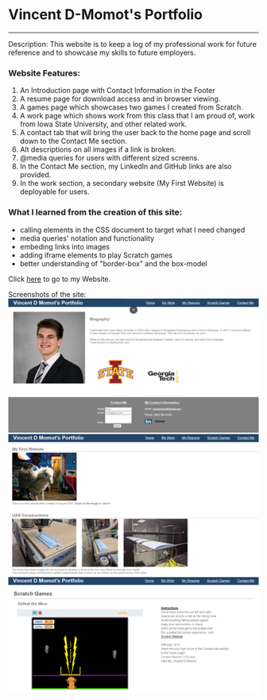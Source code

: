 # Vincent D-Momot's Portfolio
***

Description: This website is to keep a log of my professional work for future reference and to showcase my skills to future employers.

### Website Features:
1) An Introduction page with Contact Information in the Footer
2) A resume page for download access and in browser viewing.
3) A games page which showcases two games I created from Scratch.
4) A work page which shows work from this class that I am proud of, work from Iowa State University, and other related work.
5) A contact tab that will bring the user back to the home page and scroll down to the Contact Me section.
6) Alt descriptions on all images if a link is broken.
7) @media queries for users with different sized screens.
8) In the Contact Me section, my LinkedIn and GitHub links are also provided.
9) In the work section, a secondary website (My First Website) is deployable for users.



### What I learned from the creation of this site:
* calling elements in the CSS document to target what I need changed
* media queries' notation and functionality
* embeding links into images
* adding iframe elements to play Scratch games
* better understanding of "border-box" and the box-model


Click [here](https://vincentmomot.github.io/Vincent-D-Momot-s-Portfolio/index) to go to my Website. 

Screenshots of the site:
![alt text](assets/mainpage.png)
![alt text](assets/workpage.png)
![alt text](assets/gamepage.png)
